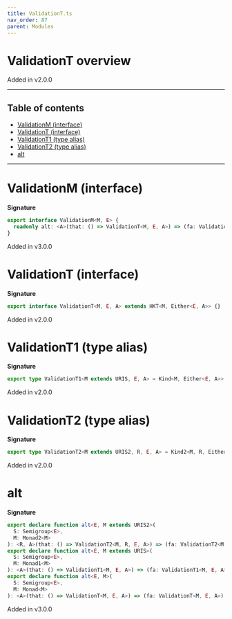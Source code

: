 ```yaml
---
title: ValidationT.ts
nav_order: 87
parent: Modules
---
```


# ValidationT overview

Added in v2.0.0

---

<h2 class="text-delta">Table of contents</h2>

- [ValidationM (interface)](#validationm-interface)
- [ValidationT (interface)](#validationt-interface)
- [ValidationT1 (type alias)](#validationt1-type-alias)
- [ValidationT2 (type alias)](#validationt2-type-alias)
- [alt](#alt)

---

# ValidationM (interface)

**Signature**

```ts
export interface ValidationM<M, E> {
  readonly alt: <A>(that: () => ValidationT<M, E, A>) => (fa: ValidationT<M, E, A>) => ValidationT<M, E, A>
}
```

Added in v3.0.0

# ValidationT (interface)

**Signature**

```ts
export interface ValidationT<M, E, A> extends HKT<M, Either<E, A>> {}
```

Added in v2.0.0

# ValidationT1 (type alias)

**Signature**

```ts
export type ValidationT1<M extends URIS, E, A> = Kind<M, Either<E, A>>
```

Added in v2.0.0

# ValidationT2 (type alias)

**Signature**

```ts
export type ValidationT2<M extends URIS2, R, E, A> = Kind2<M, R, Either<E, A>>
```

Added in v2.0.0

# alt

**Signature**

```ts
export declare function alt<E, M extends URIS2>(
  S: Semigroup<E>,
  M: Monad2<M>
): <R, A>(that: () => ValidationT2<M, R, E, A>) => (fa: ValidationT2<M, R, E, A>) => ValidationT2<M, R, E, A>
export declare function alt<E, M extends URIS>(
  S: Semigroup<E>,
  M: Monad1<M>
): <A>(that: () => ValidationT1<M, E, A>) => (fa: ValidationT1<M, E, A>) => ValidationT1<M, E, A>
export declare function alt<E, M>(
  S: Semigroup<E>,
  M: Monad<M>
): <A>(that: () => ValidationT<M, E, A>) => (fa: ValidationT<M, E, A>) => ValidationT<M, E, A>
```

Added in v3.0.0
